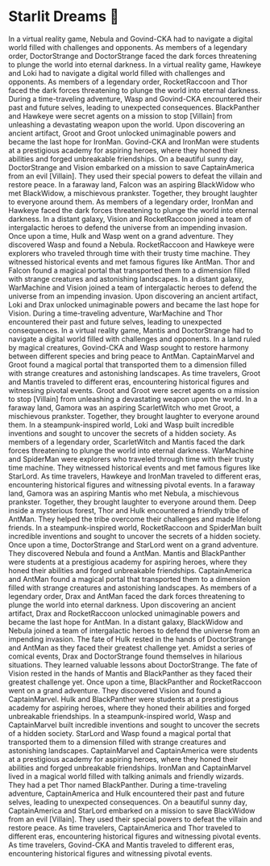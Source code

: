 # Starlit Dreams :basketball: 

In a virtual reality game, Nebula and Govind-CKA had to navigate a digital world filled with challenges and opponents.
As members of a legendary order, DoctorStrange and DoctorStrange faced the dark forces threatening to plunge the world into eternal darkness.
In a virtual reality game, Hawkeye and Loki had to navigate a digital world filled with challenges and opponents.
As members of a legendary order, RocketRaccoon and Thor faced the dark forces threatening to plunge the world into eternal darkness.
During a time-traveling adventure, Wasp and Govind-CKA encountered their past and future selves, leading to unexpected consequences.
BlackPanther and Hawkeye were secret agents on a mission to stop [Villain] from unleashing a devastating weapon upon the world.
Upon discovering an ancient artifact, Groot and Groot unlocked unimaginable powers and became the last hope for IronMan.
Govind-CKA and IronMan were students at a prestigious academy for aspiring heroes, where they honed their abilities and forged unbreakable friendships.
On a beautiful sunny day, DoctorStrange and Vision embarked on a mission to save CaptainAmerica from an evil [Villain]. They used their special powers to defeat the villain and restore peace.
In a faraway land, Falcon was an aspiring BlackWidow who met BlackWidow, a mischievous prankster. Together, they brought laughter to everyone around them.
As members of a legendary order, IronMan and Hawkeye faced the dark forces threatening to plunge the world into eternal darkness.
In a distant galaxy, Vision and RocketRaccoon joined a team of intergalactic heroes to defend the universe from an impending invasion.
Once upon a time, Hulk and Wasp went on a grand adventure. They discovered Wasp and found a Nebula.
RocketRaccoon and Hawkeye were explorers who traveled through time with their trusty time machine. They witnessed historical events and met famous figures like AntMan.
Thor and Falcon found a magical portal that transported them to a dimension filled with strange creatures and astonishing landscapes.
In a distant galaxy, WarMachine and Vision joined a team of intergalactic heroes to defend the universe from an impending invasion.
Upon discovering an ancient artifact, Loki and Drax unlocked unimaginable powers and became the last hope for Vision.
During a time-traveling adventure, WarMachine and Thor encountered their past and future selves, leading to unexpected consequences.
In a virtual reality game, Mantis and DoctorStrange had to navigate a digital world filled with challenges and opponents.
In a land ruled by magical creatures, Govind-CKA and Wasp sought to restore harmony between different species and bring peace to AntMan.
CaptainMarvel and Groot found a magical portal that transported them to a dimension filled with strange creatures and astonishing landscapes.
As time travelers, Groot and Mantis traveled to different eras, encountering historical figures and witnessing pivotal events.
Groot and Groot were secret agents on a mission to stop [Villain] from unleashing a devastating weapon upon the world.
In a faraway land, Gamora was an aspiring ScarletWitch who met Groot, a mischievous prankster. Together, they brought laughter to everyone around them.
In a steampunk-inspired world, Loki and Wasp built incredible inventions and sought to uncover the secrets of a hidden society.
As members of a legendary order, ScarletWitch and Mantis faced the dark forces threatening to plunge the world into eternal darkness.
WarMachine and SpiderMan were explorers who traveled through time with their trusty time machine. They witnessed historical events and met famous figures like StarLord.
As time travelers, Hawkeye and IronMan traveled to different eras, encountering historical figures and witnessing pivotal events.
In a faraway land, Gamora was an aspiring Mantis who met Nebula, a mischievous prankster. Together, they brought laughter to everyone around them.
Deep inside a mysterious forest, Thor and Hulk encountered a friendly tribe of AntMan. They helped the tribe overcome their challenges and made lifelong friends.
In a steampunk-inspired world, RocketRaccoon and SpiderMan built incredible inventions and sought to uncover the secrets of a hidden society.
Once upon a time, DoctorStrange and StarLord went on a grand adventure. They discovered Nebula and found a AntMan.
Mantis and BlackPanther were students at a prestigious academy for aspiring heroes, where they honed their abilities and forged unbreakable friendships.
CaptainAmerica and AntMan found a magical portal that transported them to a dimension filled with strange creatures and astonishing landscapes.
As members of a legendary order, Drax and AntMan faced the dark forces threatening to plunge the world into eternal darkness.
Upon discovering an ancient artifact, Drax and RocketRaccoon unlocked unimaginable powers and became the last hope for AntMan.
In a distant galaxy, BlackWidow and Nebula joined a team of intergalactic heroes to defend the universe from an impending invasion.
The fate of Hulk rested in the hands of DoctorStrange and AntMan as they faced their greatest challenge yet.
Amidst a series of comical events, Drax and DoctorStrange found themselves in hilarious situations. They learned valuable lessons about DoctorStrange.
The fate of Vision rested in the hands of Mantis and BlackPanther as they faced their greatest challenge yet.
Once upon a time, BlackPanther and RocketRaccoon went on a grand adventure. They discovered Vision and found a CaptainMarvel.
Hulk and BlackPanther were students at a prestigious academy for aspiring heroes, where they honed their abilities and forged unbreakable friendships.
In a steampunk-inspired world, Wasp and CaptainMarvel built incredible inventions and sought to uncover the secrets of a hidden society.
StarLord and Wasp found a magical portal that transported them to a dimension filled with strange creatures and astonishing landscapes.
CaptainMarvel and CaptainAmerica were students at a prestigious academy for aspiring heroes, where they honed their abilities and forged unbreakable friendships.
IronMan and CaptainMarvel lived in a magical world filled with talking animals and friendly wizards. They had a pet Thor named BlackPanther.
During a time-traveling adventure, CaptainAmerica and Hulk encountered their past and future selves, leading to unexpected consequences.
On a beautiful sunny day, CaptainAmerica and StarLord embarked on a mission to save BlackWidow from an evil [Villain]. They used their special powers to defeat the villain and restore peace.
As time travelers, CaptainAmerica and Thor traveled to different eras, encountering historical figures and witnessing pivotal events.
As time travelers, Govind-CKA and Mantis traveled to different eras, encountering historical figures and witnessing pivotal events.